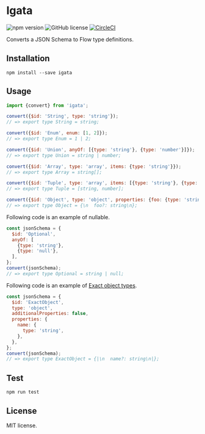 # Igata

![npm version](https://img.shields.io/npm/v/igata.svg?style=flat)
![GitHub license](https://img.shields.io/badge/license-MIT-blue.svg)
[![CircleCI](https://circleci.com/gh/sakai-akinobu/igata.svg?style=svg)](https://circleci.com/gh/sakai-akinobu/igata)

Converts a JSON Schema to Flow type definitions.

## Installation

```
npm install --save igata
```

## Usage

```javascript
import {convert} from 'igata';

convert({$id: 'String', type: 'string'});
// => export type String = string;

convert({$id: 'Enum', enum: [1, 2]});
// => export type Enum = 1 | 2;

convert({$id: 'Union', anyOf: [{type: 'string'}, {type: 'number'}]});
// => export type Union = string | number;

convert({$id: 'Array', type: 'array', items: {type: 'string'}});
// => export type Array = string[];

convert({$id: 'Tuple', type: 'array', items: [{type: 'string'}, {type: 'number'}]});
// => export type Tuple = [string, number];

convert({$id: 'Object', type: 'object', properties: {foo: {type: 'string'}}});
// => export type Object = {\n  foo?: string\n};
```

Following code is an example of nullable.

```javascript
const jsonSchema = {
  $id: 'Optional',
  anyOf: [
    {type: 'string'},
    {type: 'null'},
  ],
};
convert(jsonSchema);
// => export type Optional = string | null;
```

Following code is an example of [Exact object types](https://flow.org/en/docs/types/objects/#toc-exact-object-types).

```javascript
const jsonSchema = {
  $id: 'ExactObject',
  type: 'object',
  additionalProperties: false,
  properties: {
    name: {
      type: 'string',
    },
  },
};
convert(jsonSchema);
// => export type ExactObject = {|\n  name?: string\n|};
```

## Test

```
npm run test
```

## License

MIT license.
